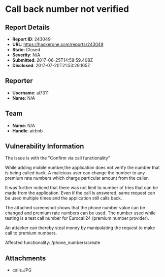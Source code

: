 # Call back number not verified

## Report Details
- **Report ID**: 243049
- **URL**: https://hackerone.com/reports/243049
- **State**: Closed
- **Severity**: N/A
- **Submitted**: 2017-06-25T14:58:59.408Z
- **Disclosed**: 2017-07-20T21:53:29.165Z

## Reporter
- **Username**: al7311
- **Name**: N/A

## Team
- **Name**: N/A
- **Handle**: airbnb

## Vulnerability Information
The issue is with the "Confirm via call functionality" 

While adding mobile number,the application does not verify the number that is being called back. A malicious user can change the number to any premium rate numbers which charge particular amount from the caller.

It was further noticed that there was not limit to number of tries that can be made from the application. Even if the call is answered, same request can be used multiple times and the application still calls back.

The attached screenshot shows that the phone number value can be changed and premium rate numbers can be used. The number used while testing is a test call number for Eurocall24 (premium number provider).

An attacker can thereby steal money by manipulating the request to make call to premium numbers.

Affected functionality:  /phone_numbers/create

## Attachments
- calls.JPG

